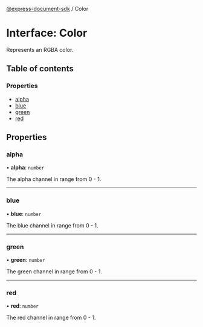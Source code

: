 [@express-document-sdk](../overview.md) / Color

# Interface: Color

Represents an RGBA color.

## Table of contents

### Properties

- [alpha](Color.md#alpha)
- [blue](Color.md#blue)
- [green](Color.md#green)
- [red](Color.md#red)

## Properties

### alpha

• **alpha**: `number`

The alpha channel in range from 0 - 1.

___

### blue

• **blue**: `number`

The blue channel in range from 0 - 1.

___

### green

• **green**: `number`

The green channel in range from 0 - 1.

___

### red

• **red**: `number`

The red channel in range from 0 - 1.

